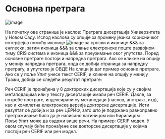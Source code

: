 # Основна претрага 
 
 ![image](https://user-images.githubusercontent.com/29538544/164893245-3b8e4ac7-e227-4171-80e7-185e6c3aa6ff.png)
 
На почетку ове странице је наслов: Претрага дисертација Универзитета у Новом Саду. Испод наслова  су опције за промену језика корисничког интерфејса помоћу иконице ![image](../../images/edit24.png) за српски и иконице &&& за енглески, затим иконица &&& за слање електронске поште развојном тиму CRIS система и иконица &&& за преузимање овог упутства. 
Поред основне претраге постоји и напредна претрага. Ако се кликне на опцију у менију напредна претрага, онда се добија страница за напредну претрагу, а упутство је ОВДЕ
На слици је дат пример основне претраге. Ако се у поље Упит унесе текст CERIF, и кликне на опцију у менију Тражи, добија се следећи резултат претраге:     
 
Реч CERIF је пронађена у 8 докторских дисертација које су у својим метаподацима или у тексту дисертације имали реч CERIF. Дакле, за потребе претраге, индексирани су метаподаци (наслов, апстракт, итд), као и комплетна електронска верзија докторске дисертације. Исти резултат се добија и за реч ЦЕРИФ, зато што је подржано равноправно претраживање било да је написано латиницом или ћирилицом    
Поље Упит може да садржи више речи. На пример: CERIF модел. У овом случају биће пронађене све докторске дисертације у којима постоји реч CERIF или реч модел.  
